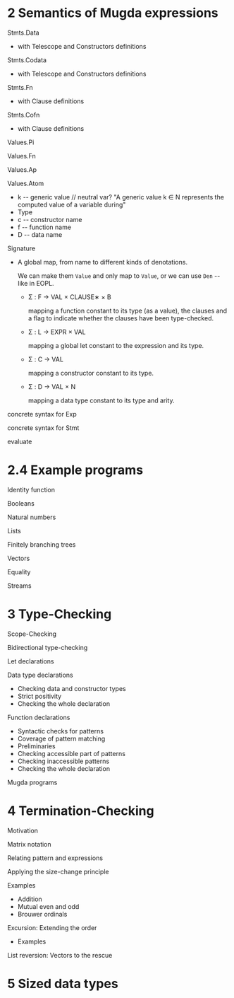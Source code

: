 # 2 Semantics of Mugda expressions

Stmts.Data

- with Telescope and Constructors definitions

Stmts.Codata

- with Telescope and Constructors definitions

Stmts.Fn

- with Clause definitions

Stmts.Cofn

- with Clause definitions

Values.Pi

Values.Fn

Values.Ap

Values.Atom

- k -- generic value // neutral var?
  "A generic value k ∈ N represents the computed value of a variable during"
- Type
- c -- constructor name
- f -- function name
- D -- data name

Signature

- A global map, from name to different kinds of denotations.

  We can make them `Value` and only map to `Value`,
  or we can use `Den` -- like in EOPL.

  - Σ : F → VAL × CLAUSE∗ × B

    mapping a function constant to its type (as a value), the clauses and a
    flag to indicate whether the clauses have been type-checked.

  - Σ : L → EXPR × VAL

    mapping a global let constant to the expression and its type.

  - Σ : C → VAL

    mapping a constructor constant to its type.

  - Σ : D → VAL × N

    mapping a data type constant to its type and arity.

concrete syntax for Exp

concrete syntax for Stmt

evaluate

# 2.4 Example programs

Identity function

Booleans

Natural numbers

Lists

Finitely branching trees

Vectors

Equality

Streams

# 3 Type-Checking

Scope-Checking

Bidirectional type-checking

Let declarations

Data type declarations

- Checking data and constructor types
- Strict positivity
- Checking the whole declaration

Function declarations

- Syntactic checks for patterns
- Coverage of pattern matching
- Preliminaries
- Checking accessible part of patterns
- Checking inaccessible patterns
- Checking the whole declaration

Mugda programs

# 4 Termination-Checking

Motivation

Matrix notation

Relating pattern and expressions

Applying the size-change principle

Examples

- Addition
- Mutual even and odd
- Brouwer ordinals

Excursion: Extending the order

- Examples

List reversion: Vectors to the rescue

# 5 Sized data types
